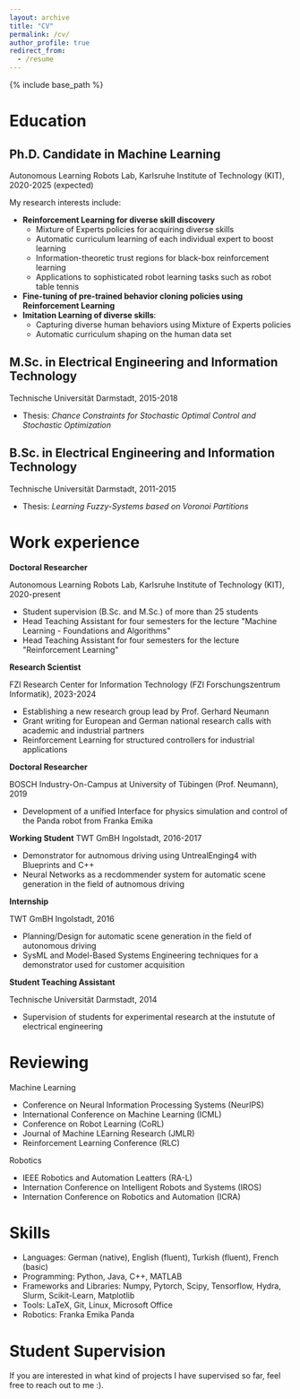 ```yaml
---
layout: archive
title: "CV"
permalink: /cv/
author_profile: true
redirect_from:
  - /resume
---
```


{% include base_path %}

Education
======
## Ph.D. Candidate in Machine Learning 

Autonomous Learning Robots Lab, Karlsruhe Institute of Technology (KIT), 2020-2025 (expected)

My research interests include:
* **Reinforcement Learning for diverse skill discovery**  
  * Mixture of Experts policies for acquiring diverse skills
  * Automatic curriculum learning of each individual expert to boost learning
  * Information-theoretic trust regions for black-box reinforcement learning
  * Applications to sophisticated robot learning tasks such as robot table tennis
* **Fine-tuning of pre-trained behavior cloning policies using Reinforcement Learning**
* **Imitation Learning of diverse skills**: 
  * Capturing diverse human behaviors using Mixture of Experts policies
  * Automatic curriculum shaping on the human data set 

## M.Sc. in Electrical Engineering and Information Technology
Technische Universität Darmstadt, 2015-2018
   * Thesis: *Chance Constraints for Stochastic Optimal Control and Stochastic Optimization*

## B.Sc. in Electrical Engineering and Information Technology
Technische Universität Darmstadt, 2011-2015
  * Thesis: *Learning Fuzzy-Systems based on Voronoi Partitions*

Work experience
======
**Doctoral Researcher**

Autonomous Learning Robots Lab, Karlsruhe Institute of Technology (KIT), 2020-present
  * Student supervision (B.Sc. and M.Sc.) of more than 25 students
  * Head Teaching Assistant for four semesters for the lecture "Machine Learning - Foundations and Algorithms"
  * Head Teaching Assistant for four semesters for the lecture "Reinforcement Learning"

**Research Scientist**

FZI Research Center for Information Technology (FZI Forschungszentrum Informatik), 2023-2024
  * Establishing a new research group lead by Prof. Gerhard Neumann
  * Grant writing for European and German national research calls with academic and industrial partners
  * Reinforcement Learning for structured controllers for industrial applications

**Doctoral Researcher**

BOSCH Industry-On-Campus at University of Tübingen (Prof. Neumann), 2019
  * Development of a unified Interface for physics simulation and control of the Panda robot from Franka Emika

**Working Student**
TWT GmBH Ingolstadt, 2016-2017
  * Demonstrator for autnomous driving using UntrealEnging4 with Blueprints and C++
  * Neural Networks as a recdommender system for automatic scene generation in the field of autnomous driving
  
**Internship**

TWT GmBH Ingolstadt, 2016
  * Planning/Design for automatic scene generation in the field of autonomous driving
  * SysML and Model-Based Systems Engineering techniques for a demonstrator used for customer acquisition

**Student Teaching Assistant**

Technische Universität Darmstadt, 2014

  * Supervision of students for experimental research at the instutute of electrical engineering

Reviewing
======

Machine Learning  
* Conference on Neural Information Processing Systems (NeurIPS)
* International Conference on Machine Learning (ICML)
* Conference on Robot Learning (CoRL)
* Journal of Machine LEarning Research (JMLR)
* Reinforcement Learning Conference (RLC)

Robotics
* IEEE Robotics and Automation Leatters (RA-L)
* Internation Conference on Intelligent Robots and Systems (IROS)
* Internation Conference on Robotics and Automation (ICRA)
  
Skills
======
* Languages: German (native), English (fluent), Turkish (fluent), French (basic)
* Programming: Python, Java, C++, MATLAB
* Frameworks and Libraries: Numpy, Pytorch, Scipy, Tensorflow, Hydra, Slurm, Scikit-Learn, Matplotlib 
* Tools: LaTeX, Git, Linux, Microsoft Office
* Robotics: Franka Emika Panda
  
Student Supervision
======
If you are interested in what kind of projects I have supervised so far, feel free to reach out to me :).


[//]: # (Publications)

[//]: # (======)

[//]: # (  <ul>{% for post in site.publications reversed %})

[//]: # (    {% include archive-single-cv.html %})

[//]: # (  {% endfor %}</ul>)

[//]: # (  )
[//]: # (Talks)

[//]: # (======)

[//]: # (  <ul>{% for post in site.talks reversed %})

[//]: # (    {% include archive-single-talk-cv.html  %})

[//]: # (  {% endfor %}</ul>)

[//]: # (  )
[//]: # (Teaching)

[//]: # (======)

[//]: # (  <ul>{% for post in site.teaching reversed %})

[//]: # (    {% include archive-single-cv.html %})

[//]: # (  {% endfor %}</ul>)

[//]: # (  )
[//]: # (Service and leadership)

[//]: # (======)

[//]: # (* Currently signed in to 43 different slack teams)
